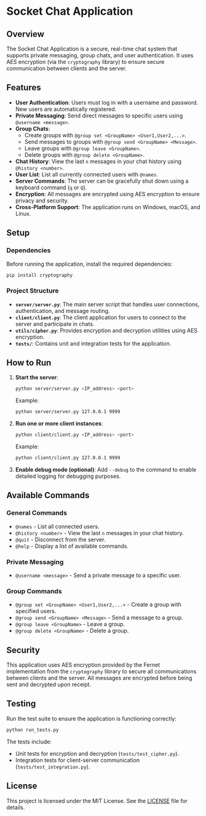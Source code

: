 # Socket Chat Application

## Overview

The Socket Chat Application is a secure, real-time chat system that supports private messaging, group chats, and user authentication. It uses AES encryption (via the `cryptography` library) to ensure secure communication between clients and the server.

## Features

- **User Authentication**: Users must log in with a username and password. New users are automatically registered.
- **Private Messaging**: Send direct messages to specific users using `@username <message>`.
- **Group Chats**:
  - Create groups with `@group set <GroupName> <User1,User2,...>`.
  - Send messages to groups with `@group send <GroupName> <Message>`.
  - Leave groups with `@group leave <GroupName>`.
  - Delete groups with `@group delete <GroupName>`.
- **Chat History**: View the last `n` messages in your chat history using `@history <number>`.
- **User List**: List all currently connected users with `@names`.
- **Server Commands**: The server can be gracefully shut down using a keyboard command (`q` or `Q`).
- **Encryption**: All messages are encrypted using AES encryption to ensure privacy and security.
- **Cross-Platform Support**: The application runs on Windows, macOS, and Linux.

## Setup

### Dependencies

Before running the application, install the required dependencies:

```bash
pip install cryptography
```

### Project Structure

- **`server/server.py`**: The main server script that handles user connections, authentication, and message routing.
- **`client/client.py`**: The client application for users to connect to the server and participate in chats.
- **`utils/cipher.py`**: Provides encryption and decryption utilities using AES encryption.
- **`tests/`**: Contains unit and integration tests for the application.

## How to Run

1. **Start the server**:
   ```bash
   python server/server.py <IP_address> <port>
   ```
   Example:
   ```bash
   python server/server.py 127.0.0.1 9999
   ```

2. **Run one or more client instances**:
   ```bash
   python client/client.py <IP_address> <port>
   ```
   Example:
   ```bash
   python client/client.py 127.0.0.1 9999
   ```

3. **Enable debug mode (optional)**:
   Add `--debug` to the command to enable detailed logging for debugging purposes.

## Available Commands

### General Commands
- `@names` - List all connected users.
- `@history <number>` - View the last `n` messages in your chat history.
- `@quit` - Disconnect from the server.
- `@help` - Display a list of available commands.

### Private Messaging
- `@username <message>` - Send a private message to a specific user.

### Group Commands
- `@group set <GroupName> <User1,User2,...>` - Create a group with specified users.
- `@group send <GroupName> <Message>` - Send a message to a group.
- `@group leave <GroupName>` - Leave a group.
- `@group delete <GroupName>` - Delete a group.

## Security

This application uses AES encryption provided by the Fernet implementation from the `cryptography` library to secure all communications between clients and the server. All messages are encrypted before being sent and decrypted upon receipt.

## Testing

Run the test suite to ensure the application is functioning correctly:

```bash
python run_tests.py
```

The tests include:
- Unit tests for encryption and decryption (`tests/test_cipher.py`).
- Integration tests for client-server communication (`tests/test_integration.py`).

## License

This project is licensed under the MIT License. See the [LICENSE](LICENSE) file for details.
